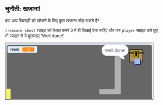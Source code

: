 ## चुनौती: खज़ाना!

क्या आप खिलाड़ी को खोजने के लिए कुछ खज़ाना जोड़ सकते हैं?

`treasure chest` स्प्राइट को केवल कमरे 3 में ही दिखाई देना चाहिए और जब `player` स्प्राइट उसे छूए तो स्प्राइट से ये बुलवाइए 'Well done!'

![screenshot](images/world-treasure.png)